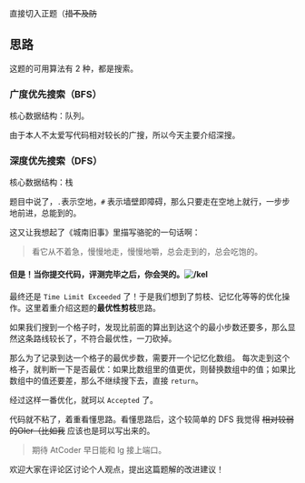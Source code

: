 直接切入正题（~~措不及防~~

## 思路
这题的可用算法有 $2$ 种，都是搜索。

### 广度优先搜索（BFS）
核心数据结构：队列。

由于本人不太爱写代码相对较长的广搜，所以今天主要介绍深搜。

### 深度优先搜索（DFS）
核心数据结构：栈

题目中说了，```.```表示空地，```#``` 表示墙壁即障碍，那么只要走在空地上就行，一步步地前进，总能到的。

这又让我想起了《城南旧事》里描写骆驼的一句话啊：
> 看它从不着急，慢慢地走，慢慢地嚼，总会走到的，总会吃饱的。

#### 但是！当你提交代码，评测完毕之后，你会哭的。![/kel](https://cdn.luogu.com.cn/upload/pic/62226.png)

最终还是 ```Time Limit Exceeded``` 了！于是我们想到了剪枝、记忆化等等的优化操作。这里着重介绍这题的**最优性剪枝**思路。

如果我们搜到一个格子时，发现比前面的算出到达这个的最小步数还要多，那么显然这条路线较长了，不符合最优性，一刀砍掉。

那么为了记录到达一个格子的最优步数，需要开一个记忆化数组。
每次走到这个格子，就判断一下是否最优：如果比数组里的值更优，则替换数组中的值；如果比数组中的值还要差，那么不继续搜下去，直接 ```return```。

经过这样一番优化，就珂以 ```Accepted``` 了。

代码就不粘了，着重看懂思路。看懂思路后，这个较简单的 DFS 我觉得 ~~相对较弱的OIer（比如我~~ 应该也是珂以写出来的。

> 期待 AtCoder 早日能和 lg 接上端口。

欢迎大家在评论区讨论个人观点，提出这篇题解的改进建议！